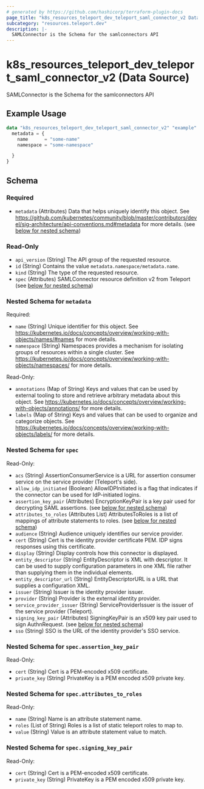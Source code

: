 ```yaml
---
# generated by https://github.com/hashicorp/terraform-plugin-docs
page_title: "k8s_resources_teleport_dev_teleport_saml_connector_v2 Data Source - terraform-provider-k8s"
subcategory: "resources.teleport.dev"
description: |-
  SAMLConnector is the Schema for the samlconnectors API
---
```


# k8s_resources_teleport_dev_teleport_saml_connector_v2 (Data Source)

SAMLConnector is the Schema for the samlconnectors API

## Example Usage

```terraform
data "k8s_resources_teleport_dev_teleport_saml_connector_v2" "example" {
  metadata = {
    name      = "some-name"
    namespace = "some-namespace"

  }
}
```

<!-- schema generated by tfplugindocs -->
## Schema

### Required

- `metadata` (Attributes) Data that helps uniquely identify this object. See https://github.com/kubernetes/community/blob/master/contributors/devel/sig-architecture/api-conventions.md#metadata for more details. (see [below for nested schema](#nestedatt--metadata))

### Read-Only

- `api_version` (String) The API group of the requested resource.
- `id` (String) Contains the value `metadata.namespace/metadata.name`.
- `kind` (String) The type of the requested resource.
- `spec` (Attributes) SAMLConnector resource definition v2 from Teleport (see [below for nested schema](#nestedatt--spec))

<a id="nestedatt--metadata"></a>
### Nested Schema for `metadata`

Required:

- `name` (String) Unique identifier for this object. See https://kubernetes.io/docs/concepts/overview/working-with-objects/names/#names for more details.
- `namespace` (String) Namespaces provides a mechanism for isolating groups of resources within a single cluster. See https://kubernetes.io/docs/concepts/overview/working-with-objects/namespaces/ for more details.

Read-Only:

- `annotations` (Map of String) Keys and values that can be used by external tooling to store and retrieve arbitrary metadata about this object. See https://kubernetes.io/docs/concepts/overview/working-with-objects/annotations/ for more details.
- `labels` (Map of String) Keys and values that can be used to organize and categorize objects. See https://kubernetes.io/docs/concepts/overview/working-with-objects/labels/ for more details.


<a id="nestedatt--spec"></a>
### Nested Schema for `spec`

Read-Only:

- `acs` (String) AssertionConsumerService is a URL for assertion consumer service on the service provider (Teleport's side).
- `allow_idp_initiated` (Boolean) AllowIDPInitiated is a flag that indicates if the connector can be used for IdP-initiated logins.
- `assertion_key_pair` (Attributes) EncryptionKeyPair is a key pair used for decrypting SAML assertions. (see [below for nested schema](#nestedatt--spec--assertion_key_pair))
- `attributes_to_roles` (Attributes List) AttributesToRoles is a list of mappings of attribute statements to roles. (see [below for nested schema](#nestedatt--spec--attributes_to_roles))
- `audience` (String) Audience uniquely identifies our service provider.
- `cert` (String) Cert is the identity provider certificate PEM. IDP signs <Response> responses using this certificate.
- `display` (String) Display controls how this connector is displayed.
- `entity_descriptor` (String) EntityDescriptor is XML with descriptor. It can be used to supply configuration parameters in one XML file rather than supplying them in the individual elements.
- `entity_descriptor_url` (String) EntityDescriptorURL is a URL that supplies a configuration XML.
- `issuer` (String) Issuer is the identity provider issuer.
- `provider` (String) Provider is the external identity provider.
- `service_provider_issuer` (String) ServiceProviderIssuer is the issuer of the service provider (Teleport).
- `signing_key_pair` (Attributes) SigningKeyPair is an x509 key pair used to sign AuthnRequest. (see [below for nested schema](#nestedatt--spec--signing_key_pair))
- `sso` (String) SSO is the URL of the identity provider's SSO service.

<a id="nestedatt--spec--assertion_key_pair"></a>
### Nested Schema for `spec.assertion_key_pair`

Read-Only:

- `cert` (String) Cert is a PEM-encoded x509 certificate.
- `private_key` (String) PrivateKey is a PEM encoded x509 private key.


<a id="nestedatt--spec--attributes_to_roles"></a>
### Nested Schema for `spec.attributes_to_roles`

Read-Only:

- `name` (String) Name is an attribute statement name.
- `roles` (List of String) Roles is a list of static teleport roles to map to.
- `value` (String) Value is an attribute statement value to match.


<a id="nestedatt--spec--signing_key_pair"></a>
### Nested Schema for `spec.signing_key_pair`

Read-Only:

- `cert` (String) Cert is a PEM-encoded x509 certificate.
- `private_key` (String) PrivateKey is a PEM encoded x509 private key.
